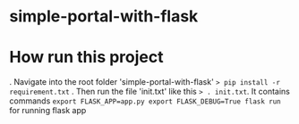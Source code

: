 # simple-portal-with-flask
# How run this project
  . Navigate into the root folder 'simple-portal-with-flask'
  `> pip install -r requirement.txt` 
  . Then run the file 'init.txt' like this `> . init.txt`. It contains commands `export FLASK_APP=app.py
export FLASK_DEBUG=True
flask run` for running flask app
